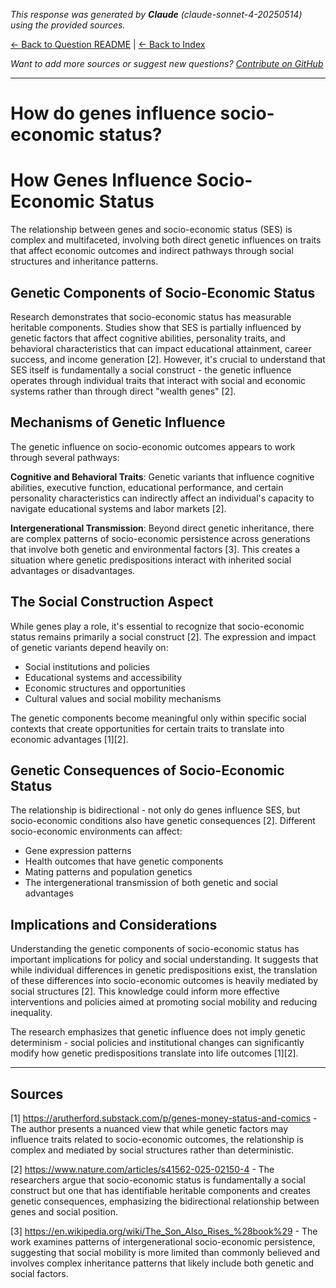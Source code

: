 <!-- 
Generated by: claude
Model: claude-sonnet-4-20250514
Prompt type: sources
Generated at: 2025-06-10T20:37:08.139092
-->

*This response was generated by **Claude** (claude-sonnet-4-20250514) using the provided sources.*

[← Back to Question README](README.md) | [← Back to Index](../README.md)

*Want to add more sources or suggest new questions? [Contribute on GitHub](https://github.com/justinwest/SuggestedSources)*

---

# How do genes influence socio-economic status?

# How Genes Influence Socio-Economic Status

The relationship between genes and socio-economic status (SES) is complex and multifaceted, involving both direct genetic influences on traits that affect economic outcomes and indirect pathways through social structures and inheritance patterns.

## Genetic Components of Socio-Economic Status

Research demonstrates that socio-economic status has measurable heritable components. Studies show that SES is partially influenced by genetic factors that affect cognitive abilities, personality traits, and behavioral characteristics that can impact educational attainment, career success, and income generation [2]. However, it's crucial to understand that SES itself is fundamentally a social construct - the genetic influence operates through individual traits that interact with social and economic systems rather than through direct "wealth genes" [2].

## Mechanisms of Genetic Influence

The genetic influence on socio-economic outcomes appears to work through several pathways:

**Cognitive and Behavioral Traits**: Genetic variants that influence cognitive abilities, executive function, educational performance, and certain personality characteristics can indirectly affect an individual's capacity to navigate educational systems and labor markets [2].

**Intergenerational Transmission**: Beyond direct genetic inheritance, there are complex patterns of socio-economic persistence across generations that involve both genetic and environmental factors [3]. This creates a situation where genetic predispositions interact with inherited social advantages or disadvantages.

## The Social Construction Aspect

While genes play a role, it's essential to recognize that socio-economic status remains primarily a social construct [2]. The expression and impact of genetic variants depend heavily on:

- Social institutions and policies
- Educational systems and accessibility
- Economic structures and opportunities
- Cultural values and social mobility mechanisms

The genetic components become meaningful only within specific social contexts that create opportunities for certain traits to translate into economic advantages [1][2].

## Genetic Consequences of Socio-Economic Status

The relationship is bidirectional - not only do genes influence SES, but socio-economic conditions also have genetic consequences [2]. Different socio-economic environments can affect:

- Gene expression patterns
- Health outcomes that have genetic components
- Mating patterns and population genetics
- The intergenerational transmission of both genetic and social advantages

## Implications and Considerations

Understanding the genetic components of socio-economic status has important implications for policy and social understanding. It suggests that while individual differences in genetic predispositions exist, the translation of these differences into socio-economic outcomes is heavily mediated by social structures [2]. This knowledge could inform more effective interventions and policies aimed at promoting social mobility and reducing inequality.

The research emphasizes that genetic influence does not imply genetic determinism - social policies and institutional changes can significantly modify how genetic predispositions translate into life outcomes [1][2].

---

## Sources

[1] https://arutherford.substack.com/p/genes-money-status-and-comics - The author presents a nuanced view that while genetic factors may influence traits related to socio-economic outcomes, the relationship is complex and mediated by social structures rather than deterministic.

[2] https://www.nature.com/articles/s41562-025-02150-4 - The researchers argue that socio-economic status is fundamentally a social construct but one that has identifiable heritable components and creates genetic consequences, emphasizing the bidirectional relationship between genes and social position.

[3] https://en.wikipedia.org/wiki/The_Son_Also_Rises_%28book%29 - The work examines patterns of intergenerational socio-economic persistence, suggesting that social mobility is more limited than commonly believed and involves complex inheritance patterns that likely include both genetic and social factors.